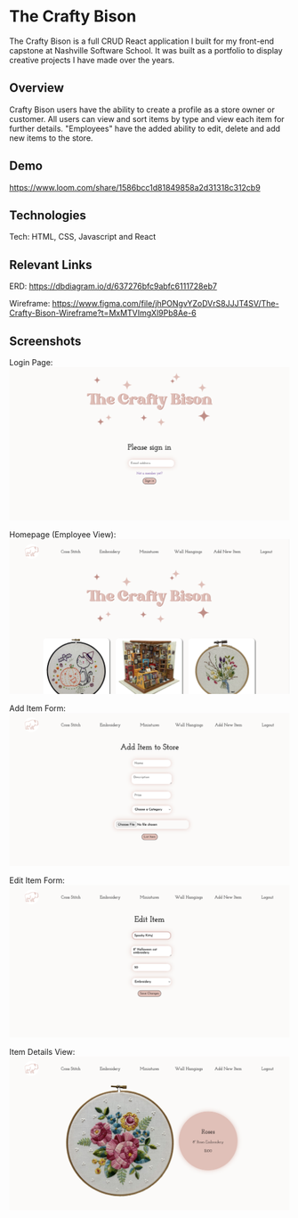 # The Crafty Bison
The Crafty Bison is a full CRUD React application I built for my front-end capstone at Nashville Software School. It was built as a portfolio to display creative projects I have made over the years.

## Overview
Crafty Bison users have the ability to create a profile as a store owner or customer. All users can view and sort items by type and view each item for further details. "Employees" have the added ability to edit, delete and add new items to the store. 

## Demo
https://www.loom.com/share/1586bcc1d81849858a2d31318c312cb9

## Technologies
Tech: HTML, CSS, Javascript and React

## Relevant Links
ERD: https://dbdiagram.io/d/637276bfc9abfc6111728eb7

Wireframe: https://www.figma.com/file/jhPONgvYZoDVrS8JJJT4SV/The-Crafty-Bison-Wireframe?t=MxMTVImgXl9Pb8Ae-6

## Screenshots
Login Page:
![Login](public/images/Login%20page.png)

Homepage (Employee View):
![Homepage-Employee View](public/images/Homepage.png)

Add Item Form:
![Add Item Form](public/images/Add%20item.png)

Edit Item Form:
![Edit Item Form](public/images/Edit%20item.png)

Item Details View:
![Item Details View](public/images/Item%20detail%20view.png)

